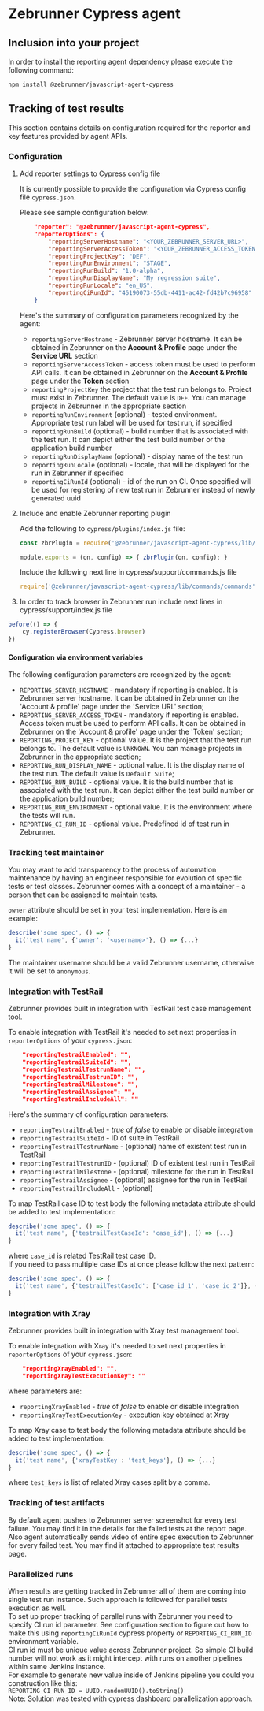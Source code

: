 # Zebrunner Cypress agent

## Inclusion into your project

In order to install the reporting agent dependency please execute the following command:

```shell
npm install @zebrunner/javascript-agent-cypress
```

## Tracking of test results

This section contains details on configuration required for the reporter and key features provided by agent APIs.

### Configuration

1. Add reporter settings to Cypress config file

   It is currently possible to provide the configuration via Cypress config file `cypress.json`.

   Please see sample configuration below:
    ```json
        "reporter": "@zebrunner/javascript-agent-cypress",
        "reporterOptions": {
            "reportingServerHostname": "<YOUR_ZEBRUNNER_SERVER_URL>",
            "reportingServerAccessToken": "<YOUR_ZEBRUNNER_ACCESS_TOKEN>",
            "reportingProjectKey": "DEF",
            "reportingRunEnvironment": "STAGE",
            "reportingRunBuild": "1.0-alpha",
            "reportingRunDisplayName": "My regression suite",
            "reportingRunLocale": "en_US",
            "reportingCiRunId": "46190073-55db-4411-ac42-fd42b7c96958"
        }
    ```

   Here's the summary of configuration parameters recognized by the agent:
    - `reportingServerHostname` - Zebrunner server hostname. It can be obtained in Zebrunner on the **Account & Profile** page under the **Service URL** section
    - `reportingServerAccessToken` - access token must be used to perform API calls. It can be obtained in Zebrunner on the **Account & Profile** page under the **Token** section
    - `reportingProjectKey` the project that the test run belongs to. Project must exist in Zebrunner. The default value is `DEF`. You can manage projects in Zebrunner in the appropriate section
    - `reportingRunEnvironment` (optional) - tested environment. Appropriate test run label will be used for test run, if specified
    - `reportingRunBuild` (optional) - build number that is associated with the test run. It can depict either the test build number or the application build number
    - `reportingRunDisplayName` (optional) - display name of the test run
    - `reportingRunLocale` (optional) - locale, that will be displayed for the run in Zebrunner if specified
    - `reportingCiRunId` (optional) - id of the run on CI. Once specified will be used for registering of new test run in Zebrunner instead of newly generated uuid

2. Include and enable Zebrunner reporting plugin

   Add the following to `cypress/plugins/index.js` file:
    ```javascript
    const zbrPlugin = require('@zebrunner/javascript-agent-cypress/lib/plugin');
    
    module.exports = (on, config) => { zbrPlugin(on, config); }
    ```

   Include the following next line in cypress/support/commands.js file
    ```javascript
    require('@zebrunner/javascript-agent-cypress/lib/commands/commands');
    ```
   
3. In order to track browser in Zebrunner run include next lines in cypress/support/index.js file
```javascript
before(() => {
    cy.registerBrowser(Cypress.browser)
})
```

#### Configuration via environment variables

The following configuration parameters are recognized by the agent:
- `REPORTING_SERVER_HOSTNAME` - mandatory if reporting is enabled. It is Zebrunner server hostname. It can be obtained in Zebrunner on the 'Account & profile' page under the 'Service URL' section;
- `REPORTING_SERVER_ACCESS_TOKEN` - mandatory if reporting is enabled. Access token must be used to perform API calls. It can be obtained in Zebrunner on the 'Account & profile' page under the 'Token' section;
- `REPORTING_PROJECT_KEY` - optional value. It is the project that the test run belongs to. The default value is `UNKNOWN`. You can manage projects in Zebrunner in the appropriate section;
- `REPORTING_RUN_DISPLAY_NAME` - optional value. It is the display name of the test run. The default value is `Default Suite`;
- `REPORTING_RUN_BUILD` - optional value. It is the build number that is associated with the test run. It can depict either the test build number or the application build number;
- `REPORTING_RUN_ENVIRONMENT` - optional value. It is the environment where the tests will run.
- `REPORTING_CI_RUN_ID` - optional value. Predefined id of test run in Zebrunner.

### Tracking test maintainer

You may want to add transparency to the process of automation maintenance by having an engineer responsible for evolution of specific tests or test classes.
Zebrunner comes with a concept of a maintainer - a person that can be assigned to maintain tests.

`owner` attribute should be set in your test implementation. Here is an example:
```javascript
describe('some spec', () => {
  it('test name', {'owner': '<username>'}, () => {...}
}
```

The maintainer username should be a valid Zebrunner username, otherwise it will be set to `anonymous`.

### Integration with TestRail

Zebrunner provides built in integration with TestRail test case management tool.

To enable integration with TestRail it's needed to set next properties in `reporterOptions` of your `cypress.json`:
```json
    "reportingTestrailEnabled": "",
    "reportingTestrailSuiteId": "",
    "reportingTestrailTestrunName": "",
    "reportingTestrailTestrunID": "",
    "reportingTestrailMilestone": "",
    "reportingTestrailAssignee": "",
    "reportingTestrailIncludeAll": ""
```

Here's the summary of configuration parameters:
- `reportingTestrailEnabled` - _true_ of _false_ to enable or disable integration
- `reportingTestrailSuiteId` - ID of suite in TestRail
- `reportingTestrailTestrunName` - (optional) name of existent test run in TestRail
- `reportingTestrailTestrunID` - (optional) ID of existent test run in TestRail
- `reportingTestrailMilestone` - (optional) milestone for the run in TestRail
- `reportingTestrailAssignee` - (optional) assignee for the run in TestRail
- `reportingTestrailIncludeAll` - (optional)

To map TestRail case ID to test body the following metadata attribute should be added to test implementation:
```javascript
describe('some spec', () => {
  it('test name', {'testrailTestCaseId': 'case_id'}, () => {...}
}
```
where `case_id` is related TestRail test case ID.    
If you need to pass multiple case IDs at once please follow the next pattern:   
```javascript
describe('some spec', () => {
  it('test name', {'testrailTestCaseId': ['case_id_1', 'case_id_2']}, () => {...}
}
``` 

### Integration with Xray

Zebrunner provides built in integration with Xray test management tool.

To enable integration with Xray it's needed to set next properties in `reporterOptions` of your `cypress.json`:
```json
    "reportingXrayEnabled": "",
    "reportingXrayTestExecutionKey": ""
```
where parameters are:
- `reportingXrayEnabled` - _true_ of _false_ to enable or disable integration
- `reportingXrayTestExecutionKey` - execution key obtained at Xray

To map Xray case to test body the following metadata attribute should be added to test implementation:
```javascript
describe('some spec', () => {
  it('test name', {'xrayTestKey': 'test_keys'}, () => {...}
}
```
where `test_keys` is list of related Xray cases split by a comma.

### Tracking of test artifacts
By default agent pushes to Zebrunner server screenshot for every test failure.
You may find it in the details for the failed tests at the report page.
Also agent automatically sends video of entire spec execution to Zebrunner for every failed test.
You may find it attached to appropriate test results page.     

### Parallelized runs
When results are getting tracked in Zebrunner all of them are coming into single test run instance. Such approach is followed for parallel tests execution as well.    
To set up proper tracking of parallel runs with Zebrunner you need to specify CI run id parameter. See configuration section to figure out how to make this using `reportingCiRunId` cypress property or `REPORTING_CI_RUN_ID` environment variable.    
CI run id must be unique value across Zebrunner project. So simple CI build number will not work as it might intercept with runs on another pipelines within same Jenkins instance.    
For example to generate new value inside of Jenkins pipeline you could you construction like this:    
`REPORTING_CI_RUN_ID = UUID.randomUUID().toString()`     
Note: Solution was tested with cypress dashboard parallelization approach.    
